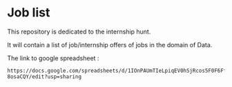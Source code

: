 # Job list

This repository is dedicated to the internship hunt.

It will contain a list of job/internship offers of jobs in the domain of Data.

The link to google spreadsheet :

    https://docs.google.com/spreadsheets/d/1IOnPAUmTIeLpiqEV0hSjRcos5F0F6FfYqEj-8osaCQY/edit?usp=sharing
